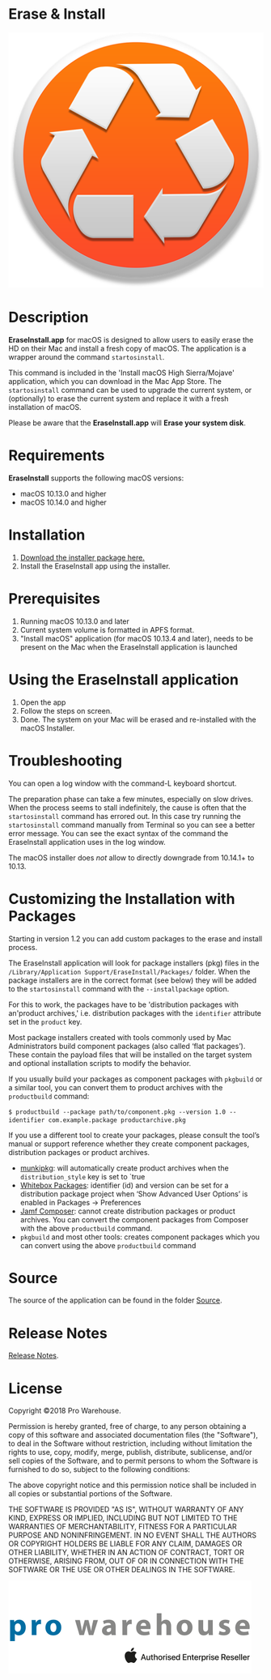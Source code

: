 # Erase & Install


![](./readMe_images/icon_512x512.png)


Description 
===================================

**EraseInstall.app** for macOS is designed to allow users to easily erase the HD on their Mac and install a fresh copy of macOS.
The application is a wrapper around the command `startosinstall`. 

This command is included in the 'Install macOS High Sierra/Mojave' application, which you can download in the Mac App Store. The `startosinstall` command can be used to upgrade the current system, or (optionally) to erase the current system and replace it with a fresh installation of macOS.

Please be aware that the **EraseInstall.app** will **Erase your system disk**.  

Requirements
===================================

**EraseInstall** supports the following macOS versions:

* macOS 10.13.0 and higher
* macOS 10.14.0 and higher

Installation
===================================

1. [Download the installer package here.](https://bitbucket.org/prowarehouse-nl/erase-install/downloads/)
2. Install the EraseInstall app using the installer. 

Prerequisites
===================================

1. Running macOS 10.13.0 and later
2. Current system volume is formatted in APFS format.
3. "Install macOS" application (for macOS 10.13.4 and later), needs to be present on the Mac when the EraseInstall application is launched

Using the EraseInstall application
===================================

1. Open the app
2. Follow the steps on screen. 
3. Done. The system on your Mac will be erased and re-installed with the macOS Installer.

Troubleshooting
===================================

You can open a log window with the command-L keyboard shortcut.

The preparation phase can take a few minutes, especially on slow drives. When the process seems to stall indefinitely, the cause is often that the `startosinstall` command has errored out. In this case try running the `startosinstall` command manually from Terminal so you can see a better error message. You can see the exact syntax of the command the EraseInstall application uses in the log window.

The macOS installer does _not_ allow to directly downgrade from 10.14.1+ to 10.13.

Customizing the Installation with Packages
===================================

Starting in version 1.2 you can add custom packages to the erase and install process.

The EraseInstall application will look for package installers (pkg) files in the `/Library/Application Support/EraseInstall/Packages/` folder. When the package installers are in the correct format (see below) they will be added to the `startosinstall` command with the `--installpackage` option. 

For this to work, the packages have to be 'distribution packages with an'product archives,' i.e. distribution packages with the `identifier` attribute set in the `product` key.

Most package installers created with tools commonly used by Mac Administrators build component packages (also called ‘flat packages’). These contain the payload files that will be installed on the target system and optional installation scripts to modify the behavior.

If you usually build your packages as component packages with `pkgbuild` or a similar tool, you can convert them to product archives with the `productbuild` command:

```
$ productbuild --package path/to/component.pkg --version 1.0 --identifier com.example.package productarchive.pkg
```

If you use a different tool to create your packages, please consult the tool’s manual or support reference whether they create component packages, distribution packages or product archives.
- [munkipkg](https://github.com/munki/munki-pkg): will automatically create product archives when the `distribution_style` key is set to `true
- [Whitebox Packages](http://s.sudre.free.fr/Software/Packages/about.html): identifier (id) and version can be set for a distribution package project when ‘Show Advanced User Options’ is enabled in Packages -> Preferences
- [Jamf Composer](https://www.jamf.com/products/jamf-composer/): cannot create distribution packages or product archives. You can convert the component packages from Composer with the above `productbuild` command.
- `pkgbuild` and most other tools: creates component packages which you can convert using the above `productbuild` command

Source
===================================

The source of the application can be found in the folder [Source](./Source/).

Release Notes
===================================
 
[Release Notes](./RELEASENOTES.md/).

License
===================================
Copyright ©2018 Pro Warehouse.

Permission is hereby granted, free of charge, to any person obtaining a copy
of this software and associated documentation files (the "Software"), to deal
in the Software without restriction, including without limitation the rights
to use, copy, modify, merge, publish, distribute, sublicense, and/or sell
copies of the Software, and to permit persons to whom the Software is
furnished to do so, subject to the following conditions:

The above copyright notice and this permission notice shall be included in all
copies or substantial portions of the Software.

THE SOFTWARE IS PROVIDED "AS IS", WITHOUT WARRANTY OF ANY KIND, EXPRESS OR
IMPLIED, INCLUDING BUT NOT LIMITED TO THE WARRANTIES OF MERCHANTABILITY,
FITNESS FOR A PARTICULAR PURPOSE AND NONINFRINGEMENT. IN NO EVENT SHALL THE
AUTHORS OR COPYRIGHT HOLDERS BE LIABLE FOR ANY CLAIM, DAMAGES OR OTHER
LIABILITY, WHETHER IN AN ACTION OF CONTRACT, TORT OR OTHERWISE, ARISING FROM,
OUT OF OR IN CONNECTION WITH THE SOFTWARE OR THE USE OR OTHER DEALINGS IN THE
SOFTWARE.

[![](./readMe_images/pro-logo-enterprise.png)](https://www.prowarehouse.nl)